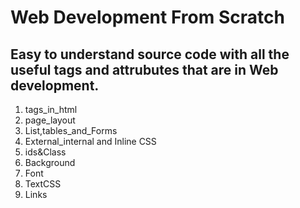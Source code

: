 # Web Development From Scratch 

## Easy to understand source code with all the useful tags and attrubutes that are in Web development. 

1. tags_in_html
2. page_layout
3. List,tables_and_Forms
4. External_internal and Inline CSS
5. ids&Class
6. Background
7. Font
8. TextCSS
9. Links
